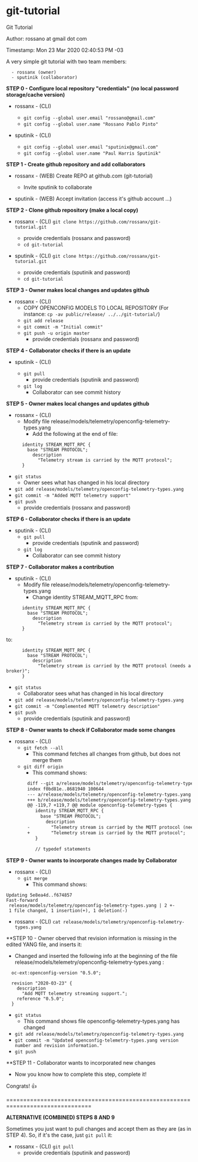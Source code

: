 # git-tutorial
Git Tutorial

Author: rossano at gmail dot com

Timestamp: Mon 23 Mar 2020 02:40:53 PM -03


A very simple git tutorial with two team members:

      - rossanx (owner)
      - sputinik (collaborator)

**STEP 0 - Configure local repository "credentials" (no local password storage/cache version)**

* rossanx - (CLI)
  * `git config --global user.email "rossano@gmail.com"`
  * `git config --global user.name "Rossano Pablo Pinto"`

* sputinik - (CLI)
  * `git config --global user.email "sputinix@gmail.com"`
  * `git config --global user.name "Paul Harris Sputinik"`


**STEP 1 - Create github repository and add collaborators**

* rossanx - (WEB) Create REPO at github.com (git-tutorial)
  * Invite sputinik to collaborate

* sputinik - (WEB) Accept invitation (access it's github account ...)

**STEP 2 - Clone github repository (make a local copy)**

* rossanx - (CLI) `git clone https://github.com/rossanx/git-tutorial.git`
  * provide credentials (rossanx and password)
  * `cd git-tutorial`

* sputinik - (CLI) `git clone https://github.com/rossanx/git-tutorial.git`
  * provide credentials (sputinik and password)
  * `cd git-tutorial`
  
**STEP 3 - Owner makes local changes and updates github**

* rossanx - (CLI)
  * COPY OPENCONFIG MODELS TO LOCAL REPOSITORY
    (For instance: `cp -av public/release/ ../../git-tutorial/`)
  * `git add release`
  * `git commit -m "Initial commit"`
  * `git push -u origin master`
    * provide credentials (rossanx and password)


**STEP 4 - Collaborator checks if there is an update**

* sputinik - (CLI)

  * `git pull`
    * provide credentials (sputinik and password)
  * `git log`
    * Collaborator can see commit history
    
**STEP 5 - Owner makes local changes and updates github**

* rossanx - (CLI)
  * Modify file release/models/telemetry/openconfig-telemetry-types.yang
    * Add the following at the end of file:

```
      identity STREAM_MQTT_RPC {
        base "STREAM PROTOCOL";
          description
            "Telemetry stream is carried by the MQTT protocol";
      }
```

  * `git status`
    * Owner sees what has changed in his local directory
  * `git add release/models/telemetry/openconfig-telemetry-types.yang`
  * `git commit -m "Added MQTT telemetry support"`
  * `git push`
    * provide credentials (rossanx and password)

**STEP 6 - Collaborator checks if there is an update**

* sputinik - (CLI)
  * `git pull`
    * provide credentials (sputinik and password)
  * `git log`
    * Collaborator can see commit history

**STEP 7 - Collaborator makes a contribution**

* sputinik - (CLI)
  * Modify file release/models/telemetry/openconfig-telemetry-types.yang
    * Change identity STREAM_MQTT_RPC from:

```
      identity STREAM_MQTT_RPC {
        base "STREAM PROTOCOL";
          description
            "Telemetry stream is carried by the MQTT protocol";
      }
```

   to:

```
      identity STREAM_MQTT_RPC {
        base "STREAM PROTOCOL";
          description
            "Telemetry stream is carried by the MQTT protocol (needs a broker)";
      }
```

  * `git status`
    * Collaborator sees what has changed in his local directory
  * `git add release/models/telemetry/openconfig-telemetry-types.yang`
  * `git commit -m "Complemented MQTT telemetry description"`
  * `git push`
    * provide credentials (sputinik and password)

**STEP 8 - Owner wants to check if Collaborator made some changes**
  * rossanx - (CLI)
    * `git fetch --all`
      * This command fetches all changes from github, but does not merge them
    * `git diff origin`
      * This command shows:
```diff
        diff --git a/release/models/telemetry/openconfig-telemetry-types.yang b/release/models/telemetry/openconfig-telemetry-types.yang
        index f0bd81e..8681940 100644
        --- a/release/models/telemetry/openconfig-telemetry-types.yang
        +++ b/release/models/telemetry/openconfig-telemetry-types.yang
        @@ -119,7 +119,7 @@ module openconfig-telemetry-types {
           identity STREAM_MQTT_RPC {
             base "STREAM PROTOCOL";
               description
        -        "Telemetry stream is carried by the MQTT protocol (needs a broker)";
        +        "Telemetry stream is carried by the MQTT protocol";
           }
 
           // typedef statements
```

**STEP 9 - Owner wants to incorporate changes made by Collaborator**
  * rossanx - (CLI)
    * `git merge`
      *  This command shows:
```
Updating 5e8ea4d..f674857
Fast-forward
 release/models/telemetry/openconfig-telemetry-types.yang | 2 +-
 1 file changed, 1 insertion(+), 1 deletion(-)
```

  * rossanx - (CLI) `cat release/models/telemetry/openconfig-telemetry-types.yang`

**STEP 10 - Owner oberved that revision information is missing in the edited YANG file, and inserts it:
  * Changed and inserted the following info at the beginning of the file release/models/telemetry/openconfig-telemetry-types.yang :

```
  oc-ext:openconfig-version "0.5.0";

  revision "2020-03-23" {
    description
      "Add MQTT telemetry streaming support.";
    reference "0.5.0";
  }
```
  * `git status`
    * This command shows file openconfig-telemetry-types.yang has changed
  * `git add release/models/telemetry/openconfig-telemetry-types.yang`
  * `git commit -m "Updated openconfig-telemetry-types.yang version number and revision information."`
  * `git push`

**STEP 11 - Collaborator wants to incorporated new changes
  * Now you know how to complete this step, complete it!

Congrats! :+1:

===============================================================================

**ALTERNATIVE (COMBINED) STEPS 8 AND 9**

Sometimes you just want to pull changes and accept them as they are (as in STEP 4). So, if it's the case, just `git pull` it:

  * rossanx - (CLI) `git pull`
    * provide credentials (sputinik and password)
